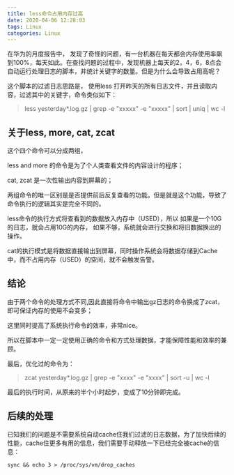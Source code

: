 ```yaml
---
title: less命令占用内存过高
date: 2020-04-06 12:28:03
tags: Linux
categories: Linux
---
```


在华为的月度报告中， 发现了奇怪的问题，有一台机器在每天都会内存使用率飙到100%，每天如此。在查找问题的过程中，发现机器上每天的2，4，6，8点会自动运行处理日志的脚本，并统计关键字的数量。但是为什么会导致占用高呢？

<!-- more-->

这个脚本的过滤日志思路是， 使用less 打开昨天的所有日志文件，并且读取内容，过滤其中的关键字，命令类似如下：

> less yesterday*.log.gz | grep -e "xxxxx" -e "xxxxx" | sort | uniq | wc -l

## 关于less, more, cat, zcat

这个四个命令可以分成两组，

less and more 的命令是为了个人类查看文件的内容设计的程序；

cat, zcat 是一次性输出内容到屏幕的；

两组命令的唯一区别是是否提供前后反复查看的功能。但是就是这个功能，导致了命令执行的逻辑其实是完全不同的。

less命令的执行方式将查看到的数据放入内存中（USED），所以 如果是一个10G的日志，就会占用10G的内存， 如果不够，系统就会进行交换和将旧数据换出的操作。

cat的执行模式是将数据直接输出到屏幕，同时操作系统会将数据存储到Cache中，而不占用内存（USED）的空间，就不会触发告警。

## 结论

由于两个命令的处理方式不同,因此直接将命令中输出gz日志的命令换成了zcat，即可保证内存的使用不会变多；

这里同时提高了系统执行命令的效率，非常nice。

所以在脚本中一定一定使用正确的命令和方式处理数据，才能保障性能和效率的兼顾。

最后，优化过的命令为：

> zcat yesterday*.log.gz | grep -e "xxxx" -e "xxxx" | sort -u | wc -l

最后的执行时间，从原来的半个小时起步，变成了10分钟即完成。

## 后续的处理

已知我们的问题是不需要系统自动cache住我们过滤的日志数据，为了加快后续的性能，cache住更多有用的信息，我们需要手动释放一下已经完全被cache的信息：

```shell
sync && echo 3 > /proc/sys/vm/drop_caches
```

